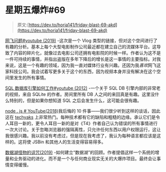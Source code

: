 # 星期五爆炸#69

> 原文:[https://dev.to/horia141/friday-blast-69-akd](https://dev.to/horia141/friday-blast-69-akd)

[网飞问题#youtube (2019)](https://www.youtube.com/watch?v=fDF-S68kx5o) -这次是一个 Vlog 类型的链接，但对这个空间进行了有趣的分析。基本上每个大型电影制作公司最近都在建立自己的流媒体平台。这导致了内容的碎片化，就像过去电影公司还拥有电影院的时候一样。作者认为这不是一件可持续的事情，并指出盗版在多年下降后的增长是这一事情的主要指标。对我来说，这是一个有趣的领域，因为我一直对媒体行业有兴趣。还因为我*喜欢*网飞这家科技公司。我会试着写更多关于这个的东西，因为视频本身并没有解决在这个空间里发生的所有事情。

[SQL 数据库引擎如何工作#youtube (2012)](https://www.youtube.com/watch?v=Z_cX3bzkExE) -一个关于 SQL DB 引擎内部的非常老的视频，来自 SQLite 的作者。房间里所有 DB 人之间的来回真是有趣。这里没什么特别的，但是如果你想知道 SQL 之后会发生什么，这可能会很有趣。

[node . js # YouTube(2018)](https://www.youtube.com/watch?v=M3BM9TB-8yA)我后悔的 10 件事——我们很少听到这样的谈话，因此这在 [techyaks](https://techyaks.com) 上非常热门。每种技术都有它的缺陷和粗糙的边缘。承认它们是令人耳目一新的，更令人耳目一新的是对《T4》作者自己认为错误的所有事情进行一次大讨论。关于忽略浏览器的强隔离性，只允许任何东西以用户权限运行，这让我很感兴趣。我以前没有考虑过，但是现在我考虑了，我认为每种语言都应该是这样的。这将使 JSBin 和其他人的生活变得容易得多。

[数据湖怪物的诅咒(2019)](https://www.thoughtworks.com/insights/blog/curse-data-lake-monster) -如何建立“数据湖”的回顾。作者提倡这样一个系统的增量和业务驱动的进化。而不是一个与任何商业现实无关的大爆炸项目。最终会让事情变得缓慢。